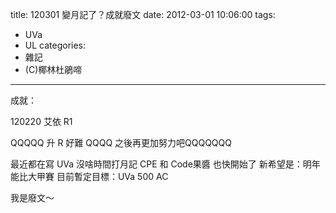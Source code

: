 title: 120301 變月記了？成就廢文
date: 2012-03-01 10:06:00
tags:
- UVa
- UL
categories:
- 雜記
- (C)椰林杜鵑啼
---

成就：

120220 艾依 R1

QQQQQ 升 R 好難 QQQQ
之後再更加努力吧QQQQQQQ

<!-- more -->

最近都在寫 UVa
沒啥時間打月記 CPE 和 Code果醬 也快開始了
新希望是：明年能比大甲賽
目前暫定目標：UVa 500 AC

我是廢文～